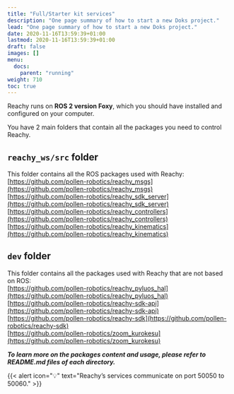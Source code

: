 ```yaml
---
title: "Full/Starter kit services"
description: "One page summary of how to start a new Doks project."
lead: "One page summary of how to start a new Doks project."
date: 2020-11-16T13:59:39+01:00
lastmod: 2020-11-16T13:59:39+01:00
draft: false
images: []
menu:
  docs:
    parent: "running"
weight: 710
toc: true
---
```


Reachy runs on **ROS 2 version Foxy**, which you should have installed and configured on your computer.  

You have 2 main folders that contain all the packages you need to control Reachy.

## `reachy_ws/src` folder
This folder contains all the ROS packages used with Reachy:  
[https://github.com/pollen-robotics/reachy_msgs](https://github.com/pollen-robotics/reachy_msgs)  
[https://github.com/pollen-robotics/reachy_sdk_server](https://github.com/pollen-robotics/reachy_sdk_server)  
[https://github.com/pollen-robotics/reachy_controllers](https://github.com/pollen-robotics/reachy_controllers)  
[https://github.com/pollen-robotics/reachy_kinematics](https://github.com/pollen-robotics/reachy_kinematics)  

## `dev` folder
This folder contains all the packages used with Reachy that are not based on ROS:  
[https://github.com/pollen-robotics/reachy_pyluos_hal](https://github.com/pollen-robotics/reachy_pyluos_hal)  
[https://github.com/pollen-robotics/reachy-sdk-api](https://github.com/pollen-robotics/reachy-sdk-api)  
[https://github.com/pollen-robotics/reachy-sdk](https://github.com/pollen-robotics/reachy-sdk)  
[https://github.com/pollen-robotics/zoom_kurokesu](https://github.com/pollen-robotics/zoom_kurokesu)  


***To learn more on the packages content and usage, please refer to README.md files of each directory.***


{{< alert icon="💡" text="Reachy’s services communicate on port 50050 to 50060." >}}

